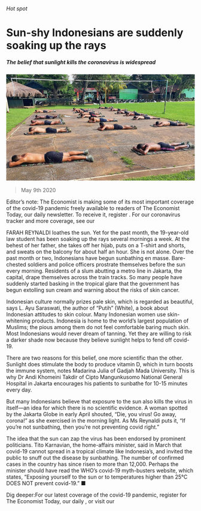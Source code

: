 ###### Hot spot

# Sun-shy Indonesians are suddenly soaking up the rays 

##### The belief that sunlight kills the coronavirus is widespread 

![image](images/20200509_ASP004_0.jpg) 

> May 9th 2020 

Editor’s note: The Economist is making some of its most important coverage of the covid-19 pandemic freely available to readers of The Economist Today, our daily newsletter. To receive it, register . For our coronavirus tracker and more coverage, see our 

FARAH REYNALDI loathes the sun. Yet for the past month, the 19-year-old law student has been soaking up the rays several mornings a week. At the behest of her father, she takes off her hijab, puts on a T-shirt and shorts, and sweats on the balcony for about half an hour. She is not alone. Over the past month or two, Indonesians have begun sunbathing en masse. Bare-chested soldiers and police officers prostrate themselves before the sun every morning. Residents of a slum abutting a metro line in Jakarta, the capital, drape themselves across the train tracks. So many people have suddenly started basking in the tropical glare that the government has begun extolling sun cream and warning about the risks of skin cancer.

Indonesian culture normally prizes pale skin, which is regarded as beautiful, says L. Ayu Saraswati, the author of “Putih” (White), a book about Indonesian attitudes to skin colour. Many Indonesian women use skin-whitening products. Indonesia is home to the world’s largest population of Muslims; the pious among them do not feel comfortable baring much skin. Most Indonesians would never dream of tanning. Yet they are willing to risk a darker shade now because they believe sunlight helps to fend off covid-19. 


There are two reasons for this belief, one more scientific than the other. Sunlight does stimulate the body to produce vitamin D, which in turn boosts the immune system, notes Madarina Julia of Gadjah Mada University. This is why Dr Andi Khomeini Takdir of Cipto Mangunkusomo National General Hospital in Jakarta encourages his patients to sunbathe for 10-15 minutes every day.

But many Indonesians believe that exposure to the sun also kills the virus in itself—an idea for which there is no scientific evidence. A woman spotted by the Jakarta Globe in early April shouted, “Die, you virus! Go away, corona!” as she exercised in the morning light. As Ms Reynaldi puts it, “If you’re not sunbathing, then you’re not preventing covid right.”

The idea that the sun can zap the virus has been endorsed by prominent politicians. Tito Karnavian, the home-affairs minister, said in March that covid-19 cannot spread in a tropical climate like Indonesia’s, and invited the public to snuff out the disease by sunbathing. The number of confirmed cases in the country has since risen to more than 12,000. Perhaps the minister should have read the WHO’s covid-19 myth-busters website, which states, “Exposing yourself to the sun or to temperatures higher than 25°C DOES NOT prevent covid-19.” ■

Dig deeper:For our latest coverage of the covid-19 pandemic, register for The Economist Today, our daily , or visit our 

